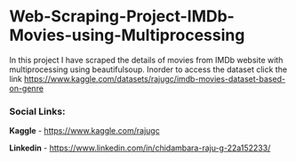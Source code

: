 # Web-Scraping-Project-IMDb-Movies-using-Multiprocessing
In this project I have scraped the details of movies from IMDb website with multiprocessing using beautifulsoup. Inorder to access the dataset click the link
https://www.kaggle.com/datasets/rajugc/imdb-movies-dataset-based-on-genre

### Social Links:
**Kaggle**   - https://www.kaggle.com/rajugc

**Linkedin** - https://www.linkedin.com/in/chidambara-raju-g-22a152233/
